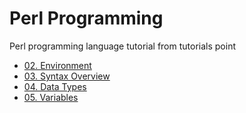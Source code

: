 # Perl Programming

Perl programming language tutorial from tutorials point

- [02. Environment](02_environment/notes.md)
- [03. Syntax Overview](03_syntax_overview/notes.md)
- [04. Data Types](04_data_types/notes.md)
- [05. Variables](05_variables/notes.md)